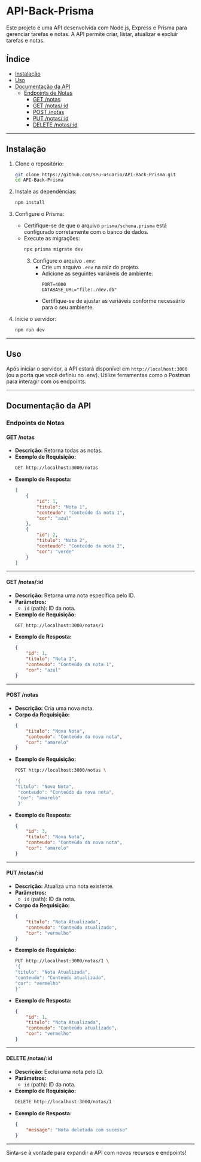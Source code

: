 # API-Back-Prisma

Este projeto é uma API desenvolvida com Node.js, Express e Prisma para gerenciar tarefas e notas. A API permite criar, listar, atualizar e excluir tarefas e notas.

## Índice
- [Instalação](#instalação)
- [Uso](#uso)
- [Documentação da API](#documentação-da-api)
    - [Endpoints de Notas](#endpoints-de-notas)
        - [GET /notas](#get-notas)
        - [GET /notas/:id](#get-notasid)
        - [POST /notas](#post-notas)
        - [PUT /notas/:id](#put-notasid)
        - [DELETE /notas/:id](#delete-notasid)

---

## Instalação

1. Clone o repositório:
     ```bash
     git clone https://github.com/seu-usuario/API-Back-Prisma.git
     cd API-Back-Prisma
     ```

2. Instale as dependências:
     ```bash
     npm install
     ```

3. Configure o Prisma:
     - Certifique-se de que o arquivo `prisma/schema.prisma` está configurado corretamente com o banco de dados.
     - Execute as migrações:
         ```bash
         npx prisma migrate dev
         ```
        3. Configure o arquivo `.env`:
            - Crie um arquivo `.env` na raiz do projeto.
            - Adicione as seguintes variáveis de ambiente:
                ```properties
                PORT=4000
                DATABASE_URL="file:./dev.db"
                ```
            - Certifique-se de ajustar as variáveis conforme necessário para o seu ambiente.
4. Inicie o servidor:
     ```bash
     npm run dev
     ```

---

## Uso

Após iniciar o servidor, a API estará disponível em `http://localhost:3000` (ou a porta que você definiu no .env). Utilize ferramentas como o Postman para interagir com os endpoints.

---

## Documentação da API

### Endpoints de Notas

#### **GET /notas**

- **Descrição:** Retorna todas as notas.
- **Exemplo de Requisição:**
    ```bash
    GET http://localhost:3000/notas
    ```
- **Exemplo de Resposta:**
    ```json
    [
        {
            "id": 1,
            "titulo": "Nota 1",
            "conteudo": "Conteúdo da nota 1",
            "cor": "azul"
        },
        {
            "id": 2,
            "titulo": "Nota 2",
            "conteudo": "Conteúdo da nota 2",
            "cor": "verde"
        }
    ]
    ```

---

#### **GET /notas/:id**

- **Descrição:** Retorna uma nota específica pelo ID.
- **Parâmetros:**
    - `id` (path): ID da nota.
- **Exemplo de Requisição:**
    ```bash
    GET http://localhost:3000/notas/1
    ```
- **Exemplo de Resposta:**
    ```json
    {
        "id": 1,
        "titulo": "Nota 1",
        "conteudo": "Conteúdo da nota 1",
        "cor": "azul"
    }
    ```

---

#### **POST /notas**

- **Descrição:** Cria uma nova nota.
- **Corpo da Requisição:**
    ```json
    {
        "titulo": "Nova Nota",
        "conteudo": "Conteúdo da nova nota",
        "cor": "amarelo"
    }
    ```
- **Exemplo de Requisição:**
    ```bash
    POST http://localhost:3000/notas \

    '{
    "titulo": "Nova Nota",
     "conteudo": "Conteúdo da nova nota",
     "cor": "amarelo"
     }'
    ```
- **Exemplo de Resposta:**
    ```json
    {
        "id": 3,
        "titulo": "Nova Nota",
        "conteudo": "Conteúdo da nova nota",
        "cor": "amarelo"
    }
    ```

---

#### **PUT /notas/:id**

- **Descrição:** Atualiza uma nota existente.
- **Parâmetros:**
    - `id` (path): ID da nota.
- **Corpo da Requisição:**
    ```json
    {
        "titulo": "Nota Atualizada",
        "conteudo": "Conteúdo atualizado",
        "cor": "vermelho"
    }
    ```
- **Exemplo de Requisição:**
    ```bash
    PUT http://localhost:3000/notas/1 \
    '{
    "titulo": "Nota Atualizada",
    "conteudo": "Conteúdo atualizado",
    "cor": "vermelho"
    }'
    ```
- **Exemplo de Resposta:**
    ```json
    {
        "id": 1,
        "titulo": "Nota Atualizada",
        "conteudo": "Conteúdo atualizado",
        "cor": "vermelho"
    }
    ```

---

#### **DELETE /notas/:id**

- **Descrição:** Exclui uma nota pelo ID.
- **Parâmetros:**
    - `id` (path): ID da nota.
- **Exemplo de Requisição:**
    ```bash
    DELETE http://localhost:3000/notas/1
    ```
- **Exemplo de Resposta:**
    ```json
    {
        "message": "Nota deletada com sucesso"
    }
    ```

---

Sinta-se à vontade para expandir a API com novos recursos e endpoints!  